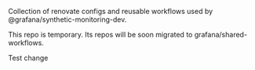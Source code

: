 Collection of renovate configs and reusable workflows used by @grafana/synthetic-monitoring-dev.

This repo is temporary. Its repos will be soon migrated to grafana/shared-workflows.

Test change
